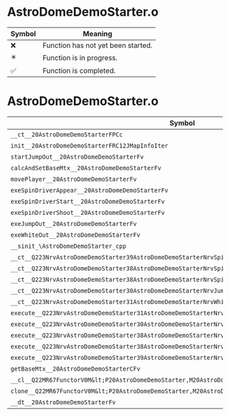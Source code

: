 # AstroDomeDemoStarter.o
| Symbol | Meaning 
| ------------- | ------------- 
| :x: | Function has not yet been started. 
| :eight_pointed_black_star: | Function is in progress. 
| :white_check_mark: | Function is completed. 


# AstroDomeDemoStarter.o
| Symbol | Decompiled? |
| ------------- | ------------- |
| `__ct__20AstroDomeDemoStarterFPCc` | :x: |
| `init__20AstroDomeDemoStarterFRC12JMapInfoIter` | :x: |
| `startJumpOut__20AstroDomeDemoStarterFv` | :x: |
| `calcAndSetBaseMtx__20AstroDomeDemoStarterFv` | :x: |
| `movePlayer__20AstroDomeDemoStarterFv` | :x: |
| `exeSpinDriverAppear__20AstroDomeDemoStarterFv` | :x: |
| `exeSpinDriverStart__20AstroDomeDemoStarterFv` | :x: |
| `exeSpinDriverShoot__20AstroDomeDemoStarterFv` | :x: |
| `exeJumpOut__20AstroDomeDemoStarterFv` | :x: |
| `exeWhiteOut__20AstroDomeDemoStarterFv` | :x: |
| `__sinit_\AstroDomeDemoStarter_cpp` | :x: |
| `__ct__Q223NrvAstroDomeDemoStarter39AstroDomeDemoStarterNrvSpinDriverAppearFv` | :x: |
| `__ct__Q223NrvAstroDomeDemoStarter38AstroDomeDemoStarterNrvSpinDriverStartFv` | :x: |
| `__ct__Q223NrvAstroDomeDemoStarter38AstroDomeDemoStarterNrvSpinDriverShootFv` | :x: |
| `__ct__Q223NrvAstroDomeDemoStarter30AstroDomeDemoStarterNrvJumpOutFv` | :x: |
| `__ct__Q223NrvAstroDomeDemoStarter31AstroDomeDemoStarterNrvWhiteOutFv` | :x: |
| `execute__Q223NrvAstroDomeDemoStarter31AstroDomeDemoStarterNrvWhiteOutCFP5Spine` | :x: |
| `execute__Q223NrvAstroDomeDemoStarter30AstroDomeDemoStarterNrvJumpOutCFP5Spine` | :x: |
| `execute__Q223NrvAstroDomeDemoStarter38AstroDomeDemoStarterNrvSpinDriverShootCFP5Spine` | :x: |
| `execute__Q223NrvAstroDomeDemoStarter38AstroDomeDemoStarterNrvSpinDriverStartCFP5Spine` | :x: |
| `execute__Q223NrvAstroDomeDemoStarter39AstroDomeDemoStarterNrvSpinDriverAppearCFP5Spine` | :x: |
| `getBaseMtx__20AstroDomeDemoStarterCFv` | :x: |
| `__cl__Q22MR67FunctorV0M&lt;P20AstroDomeDemoStarter,M20AstroDomeDemoStarterFPCvPv_v&gt;CFv` | :x: |
| `clone__Q22MR67FunctorV0M&lt;P20AstroDomeDemoStarter,M20AstroDomeDemoStarterFPCvPv_v&gt;CFP7JKRHeap` | :x: |
| `__dt__20AstroDomeDemoStarterFv` | :x: |
